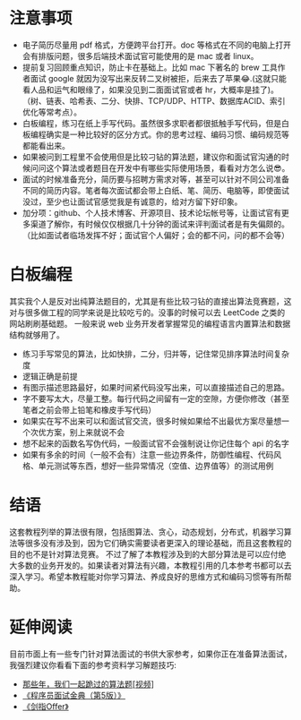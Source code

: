 # 注意事项

- 电子简历尽量用 pdf 格式，方便跨平台打开。doc 等格式在不同的电脑上打开会有排版问题，很多后端技术面试官可能使用的是 mac 或者 linux。
- 提前复习回顾重点知识，防止卡在基础上。比如 mac 下著名的 brew 工具作者面试 google 就因为没写出来反转二叉树被拒，后来去了苹果😂.(这就只能看人品和运气和眼缘了，如果没见到二面面试官或者 hr，大概率是挂了)。（树、链表、哈希表、二分、快排、TCP/UDP、HTTP、数据库ACID、索引优化等常考点）。
- 白板编程，练习在纸上手写代码。虽然很多求职者都很抵触手写代码，但是白板编程确实是一种比较好的区分方式。你的思考过程、编码习惯、编码规范等都能看出来。
- 如果被问到工程里不会使用但是比较刁钻的算法题，建议你和面试官沟通的时候问问这个算法或者题目在开发中有哪些实际使用场景，看看对方怎么说😎。
- 面试的时候准备充分，简历要与招聘方需求对等，甚至可以针对不同公司准备不同的简历内容。笔者每次面试都会带上白纸、笔、简历、电脑等，即使面试没过，至少也让面试官感觉我是有诚意的，给对方留下好印象。
- 加分项：github、个人技术博客、开源项目、技术论坛帐号等，让面试官有更多渠道了解你，有时候仅仅根据几十分钟的面试来评判面试者是有失偏颇的。（比如面试者临场发挥不好；面试官个人偏好；会的都不问，问的都不会等）


# 白板编程
其实我个人是反对出纯算法题目的，尤其是有些比较刁钻的直接出算法竞赛题，这对与很多做工程的同学来说是比较吃亏的。没事的时候可以去 LeetCode 之类的网站刷刷基础题。
一般来说 web 业务开发者掌握常见的编程语言内置算法和数据结构就够用了。

- 练习手写常见的算法，比如快排，二分，归并等，记住常见排序算法时间复杂度
- 逻辑正确是前提
- 有图示描述思路最好，如果时间紧代码没写出来，可以直接描述自己的思路。
- 字不要写太大，尽量工整。每行代码之间留有一定的空隙，方便你修改（甚至笔者之前会带上铅笔和橡皮手写代码）
- 如果实在写不出来可以和面试官交流，很多时候如果给不出最优方案尽量想一个次优方案，别上来就说不会
- 想不起来的函数名写伪代码，一般面试官不会强制说让你记住每个 api 的名字
- 如果有多余的时间（一般不会有）注意一些边界条件，防御性编程、代码风格、单元测试等东西，想好一些异常情况（空值、边界值等）的测试用例

# 结语
这套教程列举的算法很有限，包括图算法、贪心，动态规划，分布式，机器学习算法等很多没有涉及到，因为它们确实需要读者更深入的理论基础，而且这套教程的目的也不是针对算法竞赛。
不过了解了本教程涉及到的大部分算法是可以应付绝大多数的业务开发的。如果读者对算法有兴趣，本教程引用的几本参考书都可以去深入学习。希望本教程能对你学习算法、养成良好的思维方式和编码习惯等有所帮助。

# 延伸阅读
目前市面上有一些专门针对算法面试的书供大家参考，如果你正在准备算法面试，我强烈建议你看看下面的参考资料学习解题技巧:

- [那些年，我们一起跪过的算法题[视频]](https://zhuanlan.zhihu.com/p/35175401)
- [《程序员面试金典（第5版）》](https://book.douban.com/subject/25753386/)
- [《剑指Offer》](https://book.douban.com/subject/25910559/)
